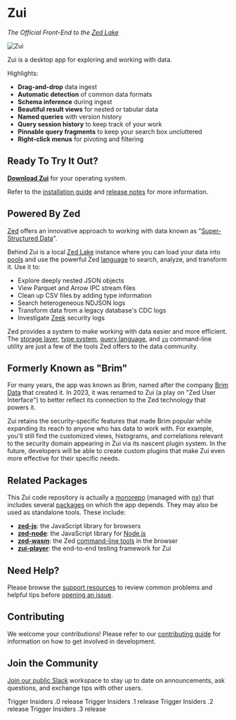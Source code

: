 # Zui

_The Official Front-End to the [Zed Lake](https://zed.brimdata.io/docs/commands/zed)_

![Zui](https://user-images.githubusercontent.com/3460638/216508967-6936f8fd-0579-4e85-8097-f0e22e6ebc27.png)

Zui is a desktop app for exploring and working with data.

Highlights:

- **Drag-and-drop** data ingest
- **Automatic detection** of common data formats
- **Schema inference** during ingest
- **Beautiful result views** for nested or tabular data
- **Named queries** with version history
- **Query session history** to keep track of your work
- **Pinnable query fragments** to keep your search box uncluttered
- **Right-click menus** for pivoting and filtering

## Ready To Try It Out?

**[Download Zui](https://www.brimdata.io/download/)** for your operating system.

Refer to the [installation guide](https://zui.brimdata.io/docs/Installation) and
[release notes](https://github.com/brimdata/zui/releases) for more information.

## Powered By Zed

[Zed](https://zed.brimdata.io/docs) offers an innovative approach to working with data known as "[Super-Structured Data](https://www.brimdata.io/blog/super-structured-data/)".

Behind Zui is a local [Zed Lake](https://zed.brimdata.io/docs/commands/zed) instance where you can load your data into [pools](https://zed.brimdata.io/docs/commands/zed#data-pools) and use the powerful Zed [language](https://zed.brimdata.io/docs/language) to search, analyze, and transform it. Use it to:

- Explore deeply nested JSON objects
- View Parquet and Arrow IPC stream files
- Clean up CSV files by adding type information
- Search heterogeneous NDJSON logs
- Transform data from a legacy database's CDC logs
- Investigate [Zeek](https://zeek.org/) security logs

Zed provides a system to make working with data easier and more efficient. The [storage layer](https://zed.brimdata.io/docs/formats), [type system](https://zed.brimdata.io/docs/formats/zed), [query language](https://zed.brimdata.io/docs/language/overview), and [`zq`](https://zed.brimdata.io/docs/commands/zq) command-line utility are just a few of the tools Zed offers to the data community.

## Formerly Known as "Brim"

For many years, the app was known as Brim, named after the company [Brim Data](https://www.brimdata.io/) that created it. In 2023, it was renamed to Zui (a play on "Zed User Interface") to better reflect its connection to the Zed technology that powers it.

Zui retains the security-specific features that made Brim popular while expanding its reach to anyone who has data to work with. For example, you'll still find the customized views, histograms, and correlations relevant to the security domain appearing in Zui via its nascent plugin system. In the future, developers will be able to create custom plugins that make Zui even more effective for their specific needs.

## Related Packages

This Zui code repository is actually a [monorepo](https://en.wikipedia.org/wiki/Monorepo) (managed with [nx](https://nx.dev)) that includes several [packages](packages) on which the app depends. They may also be used as standalone tools. These include:

- [**zed-js**](packages/zed-js): the JavaScript library for browsers
- [**zed-node**](packages/zed-node): the JavaScript library for [Node.js](https://nodejs.org/)
- [**zed-wasm**](packages/zed-wasm): the Zed [command-line tools](https://zed.brimdata.io/docs/commands) in the browser
- [**zui-player**](packages/zui-player): the end-to-end testing framework for Zui

## Need Help?

Please browse the [support resources](https://zui.brimdata.io/docs/support) to review common problems and helpful tips before [opening an issue](https://zui.brimdata.io/docs/support/Troubleshooting#opening-an-issue).

## Contributing

We welcome your contributions! Please refer to our [contributing guide](apps/zui/CONTRIBUTING.md) for information on how to get involved in development.

## Join the Community

[Join our public Slack](https://www.brimdata.io/join-slack/) workspace to stay up to date on announcements, ask questions, and exchange tips with other users.

Trigger Insiders .0 release
Trigger Insiders .1 release
Trigger Insiders .2 release
Trigger Insiders .3 release
